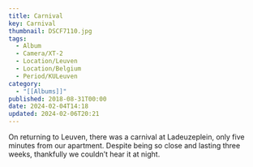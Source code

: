 ```yaml
---
title: Carnival
key: Carnival
thumbnail: DSCF7110.jpg
tags:
  - Album
  - Camera/XT-2
  - Location/Leuven
  - Location/Belgium
  - Period/KULeuven
category:
  - "[[Albums]]"
published: 2018-08-31T00:00
date: 2024-02-04T14:18
updated: 2024-02-06T20:21
---
```

On returning to Leuven, there was a carnival at Ladeuzeplein, only five minutes from our apartment. Despite being so close and lasting three weeks, thankfully we couldn’t hear it at night.
